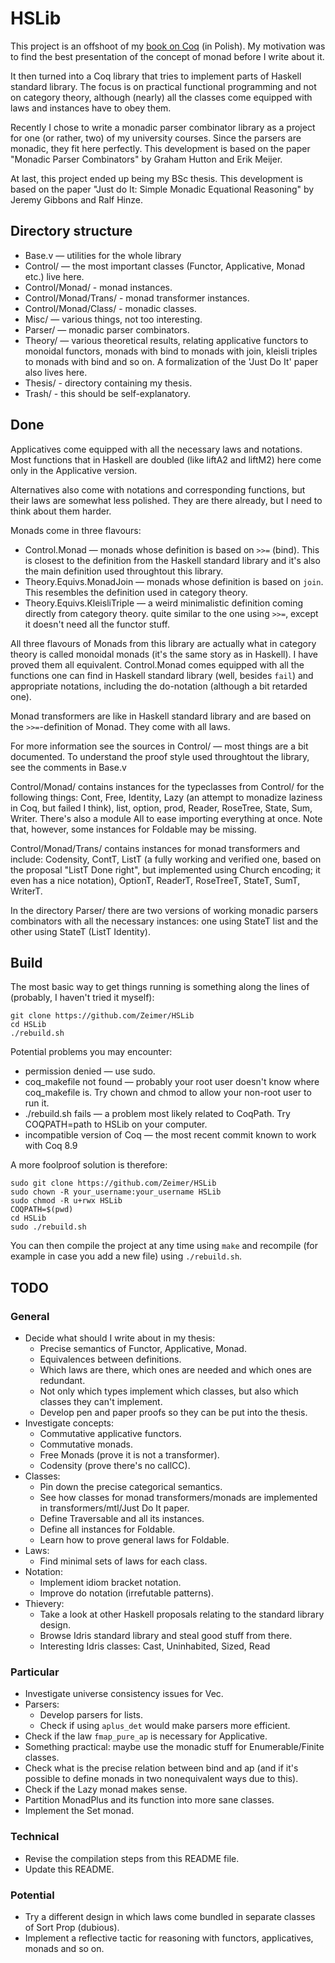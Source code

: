 # HSLib

This project is an offshoot of my [book on Coq](https://zeimer.github.io/) (in Polish). My motivation was to find the best presentation of the concept of monad before I write about it.

It then turned into a Coq library that tries to implement parts of Haskell standard library. The focus is on practical functional programming and not on category theory, although (nearly) all the classes come equipped with laws and instances have to obey them.

Recently I chose to write a monadic parser combinator library as a project for one (or rather, two) of my university courses. Since the parsers are monadic, they fit here perfectly. This development is based on the paper "Monadic Parser Combinators" by Graham Hutton and Erik Meijer.

At last, this project ended up being my BSc thesis. This development is based on the paper "Just do It: Simple Monadic Equational Reasoning" by Jeremy Gibbons and Ralf Hinze.

## Directory structure

* Base.v — utilities for the whole library
* Control/ — the most important classes (Functor, Applicative, Monad etc.) live here.
* Control/Monad/ - monad instances.
* Control/Monad/Trans/ - monad transformer instances.
* Control/Monad/Class/ - monadic classes.
* Misc/ — various things, not too interesting.
* Parser/ — monadic parser combinators.
* Theory/ — various theoretical results, relating applicative functors to monoidal functors, monads with bind to monads with join, kleisli triples to monads with bind and so on. A formalization of the 'Just Do It' paper also lives here.
* Thesis/ - directory containing my thesis.
* Trash/ - this should be self-explanatory.

## Done

Applicatives come equipped with all the necessary laws and notations. Most functions that in Haskell are doubled (like liftA2 and liftM2) here come only in the Applicative version.

Alternatives also come with notations and corresponding functions, but their laws are somewhat less polished. They are there already, but I need to think about them harder.

Monads come in three flavours:
* Control.Monad — monads whose definition is based on `>>=` (bind). This is closest to the definition from the Haskell standard library and it's also the main definition used throughtout this library.
* Theory.Equivs.MonadJoin — monads whose definition is based on `join`. This resembles the definition used in category theory.
* Theory.Equivs.KleisliTriple — a weird minimalistic definition coming directly from category theory. quite similar to the one using `>>=`, except it doesn't need all the functor stuff.

All three flavours of Monads from this library are actually what in category theory is called monoidal monads (it's the same story as in Haskell). I have proved them all equivalent. Control.Monad comes equipped with all the functions one can find in Haskell standard library (well, besides `fail`) and appropriate notations, including the do-notation (although a bit retarded one).

Monad transformers are like in Haskell standard library and are based on the `>>=`-definition of Monad. They come with all laws.

For more information see the sources in Control/ — most things are a bit documented. To understand the proof style used throughtout the library, see the comments in Base.v

Control/Monad/ contains instances for the typeclasses from Control/ for the following things: Cont, Free, Identity, Lazy (an attempt to monadize laziness in Coq, but failed I think), list, option, prod, Reader, RoseTree, State, Sum, Writer. There's also a module All to ease importing everything at once. Note that, however, some instances for Foldable may be missing.

Control/Monad/Trans/ contains instances for monad transformers and include: Codensity, ContT, ListT (a fully working and verified one, based on the proposal "ListT Done right", but implemented using Church encoding; it even has a nice notation), OptionT, ReaderT, RoseTreeT, StateT, SumT, WriterT.

In the directory Parser/ there are two versions of working monadic parsers combinators with all the necessary instances: one using StateT list and the other using StateT (ListT Identity).

## Build

The most basic way to get things running is something along the lines of (probably, I haven't tried it myself):

```
git clone https://github.com/Zeimer/HSLib
cd HSLib
./rebuild.sh
```

Potential problems you may encounter:
* permission denied — use sudo.
* coq_makefile not found — probably your root user doesn't know where coq_makefile is. Try chown and chmod to allow your non-root user to run it.
* ./rebuild.sh fails — a problem most likely related to CoqPath. Try COQPATH=path to HSLib on your computer.
* incompatible version of Coq — the most recent commit known to work with Coq 8.9

A more foolproof solution is therefore:

```
sudo git clone https://github.com/Zeimer/HSLib
sudo chown -R your_username:your_username HSLib
sudo chmod -R u+rwx HSLib
COQPATH=$(pwd)
cd HSLib
sudo ./rebuild.sh
```

You can then compile the project at any time using `make` and recompile (for example in case you add a new file) using `./rebuild.sh`.

## TODO

### General

* Decide what should I write about in my thesis:
  * Precise semantics of Functor, Applicative, Monad.
  * Equivalences between definitions.
  * Which laws are there, which ones are needed and which ones are redundant.
  * Not only which types implement which classes, but also which classes they can't implement.
  * Develop pen and paper proofs so they can be put into the thesis.
* Investigate concepts:
  * Commutative applicative functors.
  * Commutative monads.
  * Free Monads (prove it is not a transformer).
  * Codensity (prove there's no callCC).
* Classes:
  * Pin down the precise categorical semantics.
  * See how classes for monad transformers/monads are implemented in transformers/mtl/Just Do It paper.
  * Define Traversable and all its instances.
  * Define all instances for Foldable.
  * Learn how to prove general laws for Foldable.
* Laws:
  * Find minimal sets of laws for each class.
* Notation:
  * Implement idiom bracket notation.
  * Improve do notation (irrefutable patterns).
* Thievery:
  * Take a look at other Haskell proposals relating to the standard library design.
  * Browse Idris standard library and steal good stuff from there.
  * Interesting Idris classes: Cast, Uninhabited, Sized, Read

### Particular

* Investigate universe consistency issues for Vec.
* Parsers:
  * Develop parsers for lists.
  * Check if using `aplus_det` would make parsers more efficient.
* Check if the law `fmap_pure_ap` is necessary for Applicative.
* Something practical: maybe use the monadic stuff for Enumerable/Finite classes.
* Check what is the precise relation between bind and ap (and if it's possible to define monads in two nonequivalent ways due to this).
* Check if the Lazy monad makes sense.
* Partition MonadPlus and its function into more sane classes.
* Implement the Set monad.

### Technical

* Revise the compilation steps from this README file.
* Update this README.

### Potential
* Try a different design in which laws come bundled in separate classes of Sort Prop (dubious).
* Implement a reflective tactic for reasoning with functors, applicatives, monads and so on.

